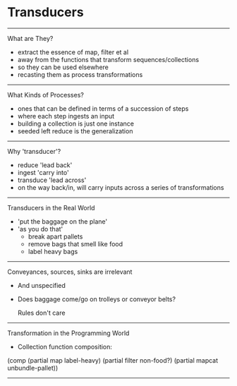 # Transducers

----

What are They?

- extract the essence of map, filter et al
- away from the functions that transform sequences/collections
- so they can be used elsewhere
- recasting them as process transformations

---

What Kinds of Processes?

- ones that can be defined in terms of a succession of steps
- where each step ingests an input
- building a collection is just one instance
- seeded left reduce is the generalization

----

Why 'transducer'?

- reduce
  'lead back'
- ingest
  'carry into'
- transduce
  'lead across'
- on the way back/in, will carry inputs across a series of transformations

----

Transducers in the Real World

- 'put the baggage on the plane'
- 'as you do that'
  - break apart pallets
  - remove bags that smell like food
  - label heavy bags

----

Conveyances, sources, sinks are irrelevant

- And unspecified
- Does baggage come/go on trolleys or conveyor belts?

  Rules don't care

----

Transformation in the Programming World

- Collection function composition:

(comp
  (partial map label-heavy)
  (partial filter non-food?)
  (partial mapcat unbundle-pallet))

----
